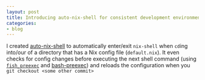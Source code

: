 ```yaml
---
layout: post
title: Introducing auto-nix-shell for consistent development environments
categories:
- blog
---
```


<script src="https://asciinema.org/a/dFFhCmPULkqtIPLN8PrBjnjK0.js" id="asciicast-dFFhCmPULkqtIPLN8PrBjnjK0" async></script>

I created [auto-nix-shell](https://github.com/chrismwendt/auto-nix-shell) to automatically enter/exit `nix-shell` when `cd`ing into/our of a directory that has a Nix config file (`default.nix`). It even checks for config changes before executing the next shell command (using [`fish_preexec`](https://github.com/fish-shell/fish-shell/pull/1666) and [bash-preexec](https://github.com/rcaloras/bash-preexec)) and reloads the configuration when you `git checkout <some other commit>`
